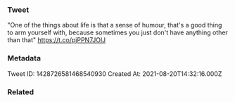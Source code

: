 ### Tweet
"One of the things about life is that a sense of humour, that's a good thing to arm yourself with, because sometimes you just don't have anything other than that" https://t.co/pjPPN7JOlJ

### Metadata
Tweet ID: 1428726581468540930
Created At: 2021-08-20T14:32:16.000Z

### Related

